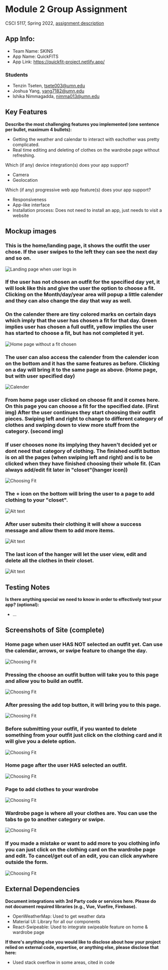 # Module 2 Group Assignment

CSCI 5117, Spring 2022, [assignment description](https://canvas.umn.edu/courses/355584/pages/project-2)

## App Info:

* Team Name: SKINS
* App Name: QuickFITS
* App Link: https://quickfit-project.netlify.app/

### Students

* Tenzin Tseten, tsete003@umn.edu
* Joshua Yang, yang7182@umn.edu
* Ishika Nimmagadda, nimma013@umn.edu


## Key Features

**Describe the most challenging features you implemented
(one sentence per bullet, maximum 4 bullets):**

* Getting the weather and calendar to interact with eachother was pretty complicated.
* Real time editing and deleting of clothes on the wardrobe page without refreshing.

Which (if any) device integration(s) does your app support?

* Camera
* Geolocation

Which (if any) progressive web app feature(s) does your app support?

* Responsiveness 
* App-like interface 
* Installation process: Does not need to install an app, just needs to visit a website


## Mockup images

### This is the home/landing page, it shows the outfit the user chose. If the user swipes to the left they can see the next day and so on. 
![Landing page when user logs in](/images/mockups/Home.jpg?raw=true)

### If the user has not chosen an outfit for the specified day yet, it will look like this and give the user the option to choose a fit. Clicking on the Month/day/year area will popup a little calender and they can also change the day that way as well.

### On the calender there are tiny colored marks on certain days which imply that the user has chosen a fit for that day. Green implies user has chosen a full outfit, yellow implies the user has started to choose a fit, but has not completed it yet. 
![Home page without a fit chosen](/images/mockups/Home2.jpg?raw=true )

### The user can also access the calender from the calender icon on the bottom and it has the same features as before. Clicking on a day will bring it to the same page as above. (Home page, but with user specified day)

![Calender ](/images/mockups/Calender.jpg?raw=true)

### From home page user clicked on choose fit and it comes here. On this page you can choose a fit for the specified date. (First img) After the user continues they start choosing their outfit pieces. Swiping left and right to change to different category of clothes and swiping down to view more stuff from the category. (second img)

### If user chooses none its implying they haven't decided yet or dont need that category of clothing. The finished outfit button is on all the pages (when swiping left and right) and is to be clicked when they have finished choosing their whole fit. (Can always add/edit fit later in "closet"(hanger icon))
![Choosing Fit ](/images/mockups/ChoosingFit.jpg?raw=true)

### The + icon on the bottom will bring the user to a page to add clothing to your "closet". 
![Alt text](/images/mockups/AddingItem.jpg?raw=true)

### After user submits their clothing it will show a success message and allow them to add more items.                                                                                  
![Alt text ](/images/mockups/finishedAdding.jpg?raw=true)

### The last icon of the hanger will let the user view, edit and delete all the clothes in their closet.
![Alt text ](/images/mockups/closetAndEditing.jpg?raw=true)
## Testing Notes

**Is there anything special we need to know in order to effectively test your app? (optional):**

* ...



## Screenshots of Site (complete)

### Home page when user HAS NOT selected an outfit yet. Can use the calendar, arrows, or swipe feature to change the day.  
![Choosing Fit ](images/siteScreenshots/nofit.png?raw=true)

### Pressing the choose an outfit button will take you to this page and allow you to build an outfit.   
![Choosing Fit ](images/siteScreenshots/chooseanoutfit.png?raw=true)

### After pressing the add top button, it will bring you to this page. 
![Choosing Fit ](images/siteScreenshots/clotheslist.png?raw=true)

### Before submitting your outfit, if you wanted to delete something from your outfit just click on the clothing card and it will give you a delete option. 
![Choosing Fit ](images/siteScreenshots/deleteclothefromfit.png?raw=true)

### Home page after the user HAS selected an outfit. 
![Choosing Fit ](images/siteScreenshots/withfit.png?raw=true)


### Page to add clothes to your wardrobe 
![Choosing Fit ](images/siteScreenshots/addclothes.png?raw=true)

### Wardrobe page is where all your clothes are. You can use the tabs to go to another category or swipe. 
![Choosing Fit ](images/siteScreenshots/wardrobe.png?raw=true)

### If you made a mistake or want to add more to you clothing info you can just click on the clothing card on the wardrobe page and edit. To cancel/get out of an edit, you can click anywhere outside the form. 
![Choosing Fit ](images/siteScreenshots/inwardrobeeditingclothesinfo.png?raw=true)

## External Dependencies

**Document integrations with 3rd Party code or services here.
Please do not document required libraries (e.g., Vue, Vuefire, Firebase).**

* OpenWeatherMap: Used to get weather data 
* Material UI: Library for all our components 
* React-Swipeable: Used to integrate swipeable feature on home & wardrobe page 

**If there's anything else you would like to disclose about how your project
relied on external code, expertise, or anything else, please disclose that
here:**
* Used stack overflow in some areas, cited in code  
